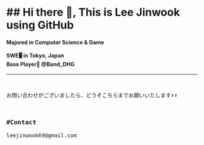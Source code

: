 
<h1>## Hi there 👋, This is Lee Jinwook using GitHub</h1>
<h4>Majored in Computer Science & Game<br><br>
  SWE🖥️ in Tokyo, Japan<br>
  Bass Player🎸 @Band_DHG<br>
  
</h4>
<hr>
<pre>

お問い合わせがございましたら、どうぞこちらまでお願いいたします⬇️⬇️
<h3>#Contact</h3>leejinwook69@gmail.com<br>
</pre>
